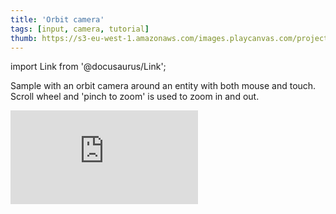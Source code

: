 ```yaml
---
title: 'Orbit camera'
tags: [input, camera, tutorial]
thumb: https://s3-eu-west-1.amazonaws.com/images.playcanvas.com/projects/12/438243/FDA218-image-75.jpg
---
```


import Link from '@docusaurus/Link';

Sample with an orbit camera around an entity with both mouse and touch. Scroll wheel and 'pinch to zoom' is used to zoom in and out.

<div className="iframe-container">
    <iframe loading="lazy" src="https://playcanv.as/p/fI6jSYjK/" title="Orbit camera" webkitallowfullscreen="true" mozallowfullscreen="true" allow="autoplay" allowfullscreen="true" allowvr="" scrolling="no" frameborder="0" />
</div>

<Link to='https://playcanvas.com/editor/project/438243/'>Open Project ↗</Link>
